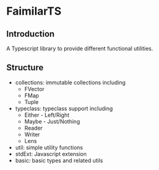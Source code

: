 # FaimilarTS
## Introduction
A Typescript library to provide different functional utilities.

## Structure
- collections: immutable collections including
  - FVector
  - FMap
  - Tuple
- typeclass: typeclass support including
  - Either - Left/Right
  - Maybe - Just/Nothing
  - Reader
  - Writer
  - Lens
- util: simple utility functions
- stdExt: Javascript extension
- basic: basic types and related utils